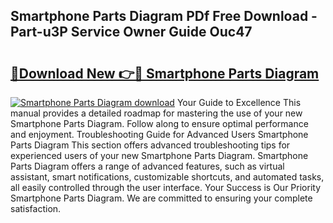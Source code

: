 ## Smartphone Parts Diagram PDf Free Download - Part-u3P Service Owner Guide Ouc47

# <h2><a href="http://dfkwfhz.blite.top/?on=Smartphone+Parts+Diagram">🔗Download New 👉🔴 Smartphone Parts Diagram</a></h2>

[![Smartphone Parts Diagram download](https://i.imgur.com/lujVjoI.png)](http://dfkwfhz.blite.top/?on=Smartphone+Parts+Diagram)
Your Guide to Excellence This manual provides a detailed roadmap for mastering the use of your new Smartphone Parts Diagram. Follow along to ensure optimal performance and enjoyment. Troubleshooting Guide for Advanced Users Smartphone Parts Diagram This section offers advanced troubleshooting tips for experienced users of your new Smartphone Parts Diagram. Smartphone Parts Diagram offers a range of advanced features, such as virtual assistant, smart notifications, customizable shortcuts, and automated tasks, all easily controlled through the user interface. Your Success is Our Priority Smartphone Parts Diagram. We are committed to ensuring your complete satisfaction.
